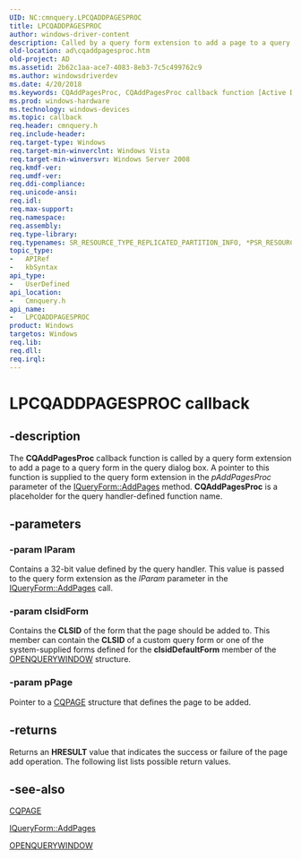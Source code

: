 ```yaml
---
UID: NC:cmnquery.LPCQADDPAGESPROC
title: LPCQADDPAGESPROC
author: windows-driver-content
description: Called by a query form extension to add a page to a query form in the query dialog box.
old-location: ad\cqaddpagesproc.htm
old-project: AD
ms.assetid: 2b62c1aa-ace7-4083-8eb3-7c5c499762c9
ms.author: windowsdriverdev
ms.date: 4/20/2018
ms.keywords: CQAddPagesProc, CQAddPagesProc callback function [Active Directory], LPCQADDPAGESPROC, LPCQADDPAGESPROC callback function pointer [Active Directory], ad.cqaddpagesproc, cmnquery/CQAddPagesProc
ms.prod: windows-hardware
ms.technology: windows-devices
ms.topic: callback
req.header: cmnquery.h
req.include-header: 
req.target-type: Windows
req.target-min-winverclnt: Windows Vista
req.target-min-winversvr: Windows Server 2008
req.kmdf-ver: 
req.umdf-ver: 
req.ddi-compliance: 
req.unicode-ansi: 
req.idl: 
req.max-support: 
req.namespace: 
req.assembly: 
req.type-library: 
req.typenames: SR_RESOURCE_TYPE_REPLICATED_PARTITION_INFO, *PSR_RESOURCE_TYPE_REPLICATED_PARTITION_INFO
topic_type:
-	APIRef
-	kbSyntax
api_type:
-	UserDefined
api_location:
-	Cmnquery.h
api_name:
-	LPCQADDPAGESPROC
product: Windows
targetos: Windows
req.lib: 
req.dll: 
req.irql: 
---
```


# LPCQADDPAGESPROC callback


## -description


The <b>CQAddPagesProc</b> callback function is called by a query form extension to add a page to a query form in the query dialog box. A pointer to this function is supplied to the query form extension in the <i>pAddPagesProc</i> parameter of the <a href="https://msdn.microsoft.com/797496fd-67db-4ec2-beec-224664d5d330">IQueryForm::AddPages</a> method. <b>CQAddPagesProc</b> is a placeholder for the query handler-defined function name.


## -parameters




### -param lParam

Contains a 32-bit value defined by the query handler. This value is passed to the query form extension as the <i>lParam</i> parameter in the <a href="https://msdn.microsoft.com/797496fd-67db-4ec2-beec-224664d5d330">IQueryForm::AddPages</a> call.


### -param clsidForm

Contains the <b>CLSID</b> of the form that the page should be added to. This member can contain the <b>CLSID</b> of a custom query form or one of the system-supplied forms defined for the <b>clsidDefaultForm</b> member of the <a href="https://msdn.microsoft.com/07ef2af1-230e-41d9-ad19-d002d0579d66">OPENQUERYWINDOW</a> structure.


### -param pPage

Pointer to a <a href="https://msdn.microsoft.com/09e407a2-7a58-483d-8422-4ae40c05b742">CQPAGE</a> structure that defines the page to be added.


## -returns



Returns an <b>HRESULT</b> value that indicates the success or failure of the page add operation. The following list lists possible return values.




## -see-also




<a href="https://msdn.microsoft.com/09e407a2-7a58-483d-8422-4ae40c05b742">CQPAGE</a>



<a href="https://msdn.microsoft.com/797496fd-67db-4ec2-beec-224664d5d330">IQueryForm::AddPages</a>



<a href="https://msdn.microsoft.com/07ef2af1-230e-41d9-ad19-d002d0579d66">OPENQUERYWINDOW</a>
 

 


